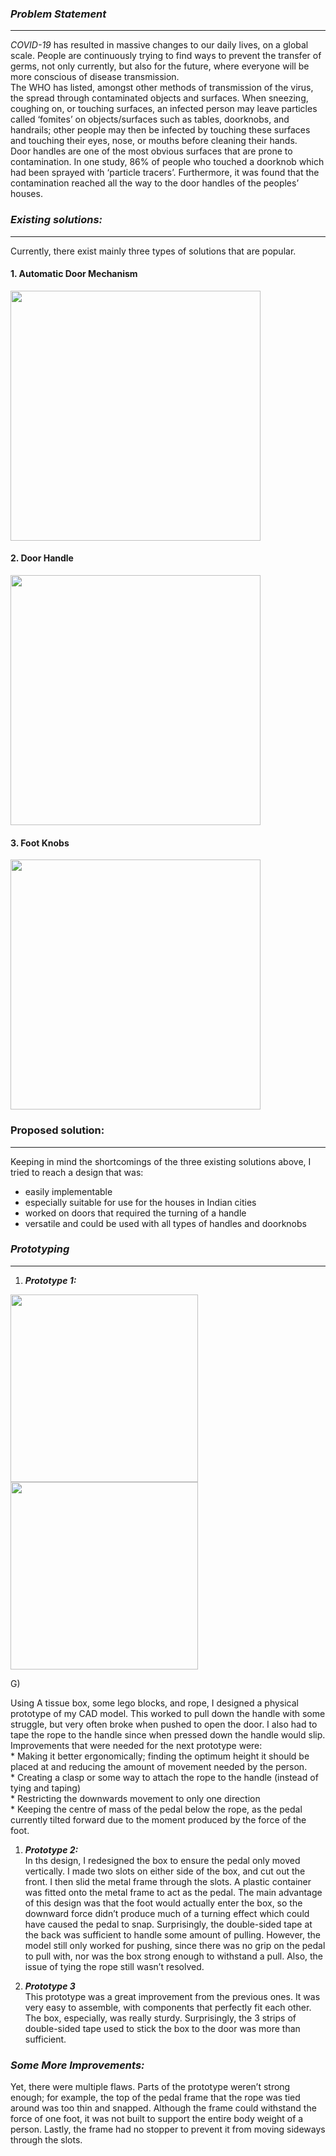 ### ***Problem Statement***
---
*COVID-19* has resulted in massive changes to our daily lives, on a global scale. People are continuously trying to find ways to prevent the transfer of germs, not only currently, but also for the future, where everyone will be more conscious of disease transmission.   
The WHO has listed, amongst other methods of transmission of the virus, the spread through contaminated objects and surfaces. When sneezing, coughing on, or touching surfaces, an infected person may leave particles called ‘fomites’ on objects/surfaces such as tables, doorknobs, and handrails; other people may then be infected by touching these surfaces and touching their eyes, nose, or mouths before cleaning their hands.  
Door handles are one of the most obvious surfaces that are prone to contamination. In one study, 86% of people who touched a doorknob which had been sprayed with ‘particle tracers’. Furthermore, it was found that the contamination reached all the way to the door handles of the peoples’ houses.




### ***Existing solutions:***
---
Currently, there exist mainly three types of solutions that are popular.

#### **1. Automatic Door Mechanism**

<p float="right">
  <img src="automaticDoor.PNG" width="400" />
</p>


#### **2. Door Handle**
<p float="left">
  <img src="doorHandle.PNG" width="400" />
</p>


#### **3. Foot Knobs**
<p float="left">
  <img src="footKnob.PNG" width="400" />
</p>


### **Proposed solution:**
---
Keeping in mind the shortcomings of the three existing solutions above, I tried to reach a design that was: 
* easily implementable
*	especially suitable for use for the houses in Indian cities
*	worked on doors that required the turning of a handle
*	versatile and could be used with all types of handles and doorknobs


### ***Prototyping***
---
1. ***Prototype 1:***  

<p float="left">
  <img src="footPedalDraft1.PNG" width="300" />
  <img src="FootPedalDraft1prototypeLegotop.PNG" width="300" /> 
</p>

G)

Using A tissue box, some lego blocks, and rope, I designed a physical prototype of my CAD model. This worked to pull down the handle with some struggle, but very often broke when pushed to open the door. I also had to tape the rope to the handle since when pressed down the handle would slip.
Improvements that were needed for the next prototype were:  
       * Making it better ergonomically; finding the optimum height it should be placed at and reducing the amount of movement needed by the person.     
       *  Creating a clasp or some way to attach the rope to the handle (instead of tying and taping)  
       * Restricting the downwards movement to only one direction  
       * Keeping the centre of mass of the pedal below the rope, as the pedal currently tilted forward due to the moment produced by the force of the foot.
   
  
1.  ***Prototype 2:***  
In ths design, I redesigned the box to ensure the pedal only moved vertically. I made two slots on either side of the box, and cut out the front. I then slid the metal frame through the slots. A plastic container was fitted onto the metal frame to act as the pedal. The main advantage of this design was that the foot would actually enter the box, so the downward force didn’t produce much of a turning effect which could have caused the pedal to snap. 
Surprisingly, the double-sided tape at the back was sufficient to handle some amount of pulling. However, the model still only worked for pushing, since there was no grip on the pedal to pull with, nor was the box strong enough to withstand a pull. Also, the issue of tying the rope still wasn’t resolved. 

1. ***Prototype 3***    
	This prototype was a great improvement from the previous ones. It was very easy to assemble, with components that perfectly fit each other. The box, especially, was really sturdy. Surprisingly, the 3 strips of double-sided tape used to stick the box to the door was more than sufficient.


### ***Some More Improvements:***
Yet, there were multiple flaws. Parts of the prototype weren’t strong enough; for example, the top of the pedal frame that the rope was tied around was too thin and snapped. Although the frame could withstand the force of one foot, it was not built to support the entire body weight of a person. Lastly, the frame had no stopper to prevent it from moving sideways through the slots.
